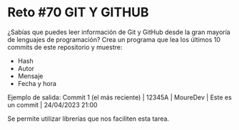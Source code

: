 <!-- trunk-ignore-all(prettier) -->
# Reto #70 GIT Y GITHUB

¿Sabías que puedes leer información de Git y GitHub desde la gran mayoría de lenguajes de programación?
Crea un programa que lea los últimos 10 commits de este repositorio y muestre:

* Hash
* Autor
* Mensaje
* Fecha y hora

Ejemplo de salida:
Commit 1 (el más reciente) | 12345A | MoureDev | Este es un commit | 24/04/2023 21:00

Se permite utilizar librerías que nos faciliten esta tarea.
